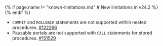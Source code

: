 {% if page.name != "known-limitations.md" # New limitations in v24.2 %}
{% endif %}
- `COMMIT` and `ROLLBACK` statements are not supported within nested procedures. [#122266](https://github.com/cockroachdb/cockroach/issues/122266)
- Pausable portals are not supported with `CALL` statements for stored procedures. [#151529](https://github.com/cockroachdb/cockroach/issues/151529)